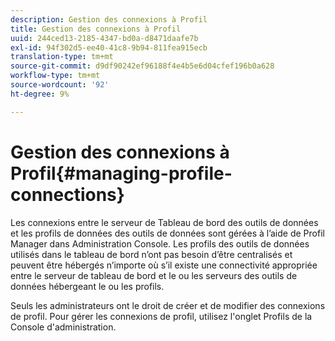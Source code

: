 ```yaml
---
description: Gestion des connexions à Profil
title: Gestion des connexions à Profil
uuid: 244ced13-2185-4347-bd0a-d8471daafe7b
exl-id: 94f302d5-ee40-41c8-9b94-811fea915ecb
translation-type: tm+mt
source-git-commit: d9df90242ef96188f4e4b5e6d04cfef196b0a628
workflow-type: tm+mt
source-wordcount: '92'
ht-degree: 9%

---
```


# Gestion des connexions à Profil{#managing-profile-connections}

Les connexions entre le serveur de Tableau de bord des outils de données et les profils de données des outils de données sont gérées à l’aide de Profil Manager dans Administration Console. Les profils des outils de données utilisés dans le tableau de bord n’ont pas besoin d’être centralisés et peuvent être hébergés n’importe où s’il existe une connectivité appropriée entre le serveur de tableau de bord et le ou les serveurs des outils de données hébergeant le ou les profils.

Seuls les administrateurs ont le droit de créer et de modifier des connexions de profil. Pour gérer les connexions de profil, utilisez l&#39;onglet Profils de la Console d&#39;administration.
